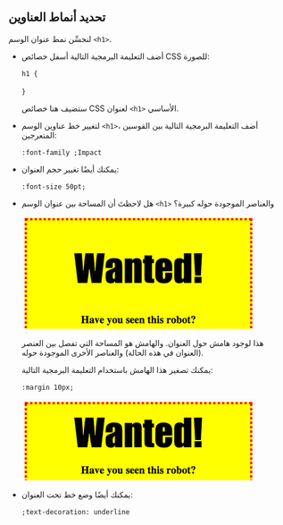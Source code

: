 ## تحديد أنماط العناوين

لنحسِّن نمط عنوان الوسم `<h1>`.



+ أضف التعليمة البرمجية التالية أسفل خصائص CSS للصورة:

	```
	h1 {

	}
	```

	ستضيف هنا خصائص CSS لعنوان `<h1>` الأساسي.

+ لتغيير خط عناوين الوسم `<h1>`، أضف التعليمة البرمجية التالية بين القوسين المتعرجين:

	```
	:font-family ;Impact
	```

+ يمكنك أيضًا تغيير حجم العنوان:

	```
	:font-size 50pt;‎
	```

+ 	هل لاحظتَ أن المساحة بين عنوان الوسم `<h1>` والعناصر الموجودة حوله كبيرة؟

	![screenshot](images/wanted-h1-margin.png)

	هذا لوجود هامش حول العنوان. والهامش هو المساحة التي تفصل بين العنصر (العنوان في هذه الحالة) والعناصر الأخرى الموجودة حوله.

	يمكنك تصغير هذا الهامش باستخدام التعليمة البرمجية التالية:

	```
	:margin 10px;‎
	```

	![screenshot](images/wanted-h1-margin-small.png)

+ يمكنك أيضًا وضع خط تحت العنوان:

	```
	;text-decoration: underline
	```

